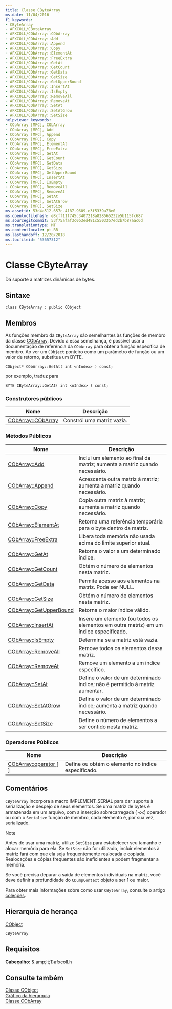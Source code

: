 ```yaml
---
title: Classe CByteArray
ms.date: 11/04/2016
f1_keywords:
- CByteArray
- AFXCOLL/CByteArray
- AFXCOLL/CObArray::CObArray
- AFXCOLL/CObArray::Add
- AFXCOLL/CObArray::Append
- AFXCOLL/CObArray::Copy
- AFXCOLL/CObArray::ElementAt
- AFXCOLL/CObArray::FreeExtra
- AFXCOLL/CObArray::GetAt
- AFXCOLL/CObArray::GetCount
- AFXCOLL/CObArray::GetData
- AFXCOLL/CObArray::GetSize
- AFXCOLL/CObArray::GetUpperBound
- AFXCOLL/CObArray::InsertAt
- AFXCOLL/CObArray::IsEmpty
- AFXCOLL/CObArray::RemoveAll
- AFXCOLL/CObArray::RemoveAt
- AFXCOLL/CObArray::SetAt
- AFXCOLL/CObArray::SetAtGrow
- AFXCOLL/CObArray::SetSize
helpviewer_keywords:
- CObArray [MFC], CObArray
- CObArray [MFC], Add
- CObArray [MFC], Append
- CObArray [MFC], Copy
- CObArray [MFC], ElementAt
- CObArray [MFC], FreeExtra
- CObArray [MFC], GetAt
- CObArray [MFC], GetCount
- CObArray [MFC], GetData
- CObArray [MFC], GetSize
- CObArray [MFC], GetUpperBound
- CObArray [MFC], InsertAt
- CObArray [MFC], IsEmpty
- CObArray [MFC], RemoveAll
- CObArray [MFC], RemoveAt
- CObArray [MFC], SetAt
- CObArray [MFC], SetAtGrow
- CObArray [MFC], SetSize
ms.assetid: 53d4a512-657c-4187-9609-e3f5339a78e0
ms.openlocfilehash: e8cff11f745c3407218a828565232e5b115fc687
ms.sourcegitcommit: 53f75afaf3c0b3ed481c5503357ed2b7b87aac6d
ms.translationtype: MT
ms.contentlocale: pt-BR
ms.lasthandoff: 12/20/2018
ms.locfileid: "53657312"
---
```

# <a name="cbytearray-class"></a>Classe CByteArray

Dá suporte a matrizes dinâmicas de bytes.

## <a name="syntax"></a>Sintaxe

```
class CByteArray : public CObject
```

## <a name="members"></a>Membros

As funções membro da `CByteArray` são semelhantes às funções de membro da classe [CObArray](../../mfc/reference/cobarray-class.md). Devido a essa semelhança, é possível usar a documentação de referência da `CObArray` para obter a função específica de membro. Ao ver um `CObject` ponteiro como um parâmetro de função ou um valor de retorno, substitua um BYTE.

`CObject* CObArray::GetAt( int <nIndex> ) const;`

por exemplo, traduz para

`BYTE CByteArray::GetAt( int <nIndex> ) const;`

### <a name="public-constructors"></a>Construtores públicos

|Nome|Descrição|
|----------|-----------------|
|[CObArray::CObArray](../../mfc/reference/cobarray-class.md#cobarray)|Constrói uma matriz vazia.|

### <a name="public-methods"></a>Métodos Públicos

|Nome|Descrição|
|----------|-----------------|
|[CObArray::Add](../../mfc/reference/cobarray-class.md#add)|Inclui um elemento ao final da matriz; aumenta a matriz quando necessário.|
|[CObArray::Append](../../mfc/reference/cobarray-class.md#append)|Acrescenta outra matriz à matriz; aumenta a matriz quando necessário.|
|[CObArray::Copy](../../mfc/reference/cobarray-class.md#copy)|Copia outra matriz à matriz; aumenta a matriz quando necessário.|
|[CObArray::ElementAt](../../mfc/reference/cobarray-class.md#elementat)|Retorna uma referência temporária para o byte dentro da matriz.|
|[CObArray::FreeExtra](../../mfc/reference/cobarray-class.md#freeextra)|Libera toda memória não usada acima do limite superior atual.|
|[CObArray::GetAt](../../mfc/reference/cobarray-class.md#getat)|Retorna o valor a um determinado índice.|
|[CObArray::GetCount](../../mfc/reference/cobarray-class.md#getcount)|Obtém o número de elementos nesta matriz.|
|[CObArray::GetData](../../mfc/reference/cobarray-class.md#getdata)|Permite acesso aos elementos na matriz. Pode ser NULL.|
|[CObArray::GetSize](../../mfc/reference/cobarray-class.md#getsize)|Obtém o número de elementos nesta matriz.|
|[CObArray::GetUpperBound](../../mfc/reference/cobarray-class.md#getupperbound)|Retorna o maior índice válido.|
|[CObArray::InsertAt](../../mfc/reference/cobarray-class.md#insertat)|Insere um elemento (ou todos os elementos em outra matriz) em um índice especificado.|
|[CObArray::IsEmpty](../../mfc/reference/cobarray-class.md#isempty)|Determina se a matriz está vazia.|
|[CObArray::RemoveAll](../../mfc/reference/cobarray-class.md#removeall)|Remove todos os elementos dessa matriz.|
|[CObArray::RemoveAt](../../mfc/reference/cobarray-class.md#removeat)|Remove um elemento a um índice específico.|
|[CObArray::SetAt](../../mfc/reference/cobarray-class.md#setat)|Define o valor de um determinado índice; não é permitido à matriz aumentar.|
|[CObArray::SetAtGrow](../../mfc/reference/cobarray-class.md#setatgrow)|Define o valor de um determinado índice; aumenta a matriz quando necessário.|
|[CObArray::SetSize](../../mfc/reference/cobarray-class.md#setsize)|Define o número de elementos a ser contido nesta matriz.|

### <a name="public-operators"></a>Operadores Públicos

|Nome|Descrição|
|----------|-----------------|
|[CObArray::operator \[ \]](../../mfc/reference/cobarray-class.md#operator_at)|Define ou obtém o elemento no índice especificado.|

## <a name="remarks"></a>Comentários

`CByteArray` incorpora a macro IMPLEMENT_SERIAL para dar suporte à serialização e despejo de seus elementos. Se uma matriz de bytes é armazenada em um arquivo, com a inserção sobrecarregada ( **<<**) operador ou com o `Serialize` função de membro, cada elemento é, por sua vez, serializado.

> [!NOTE]
>  Antes de usar uma matriz, utilize `SetSize` para estabelecer seu tamanho e alocar memória para ela. Se `SetSize` não for utilizado, incluir elementos à matriz fará com que ela seja frequentemente realocada e copiada. Realocações e cópias frequentes são ineficientes e podem fragmentar a memória.

Se você precisa depurar a saída de elementos individuais na matriz, você deve definir a profundidade do `CDumpContext` objeto a ser 1 ou maior.

Para obter mais informações sobre como usar `CByteArray`, consulte o artigo [coleções](../../mfc/collections.md).

## <a name="inheritance-hierarchy"></a>Hierarquia de herança

[CObject](../../mfc/reference/cobject-class.md)

`CByteArray`

## <a name="requirements"></a>Requisitos

**Cabeçalho:** & amp;lt;1}afxcoll.h

## <a name="see-also"></a>Consulte também

[Classe CObject](../../mfc/reference/cobject-class.md)<br/>
[Gráfico da hierarquia](../../mfc/hierarchy-chart.md)<br/>
[Classe CObArray](../../mfc/reference/cobarray-class.md)
